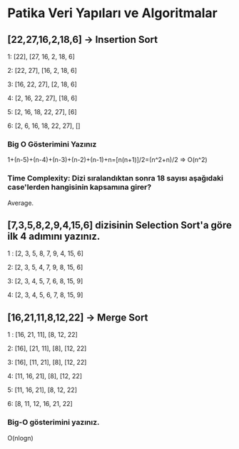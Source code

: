# Patika Veri Yapıları ve Algoritmalar

## [22,27,16,2,18,6] -> Insertion Sort

1: [22], [27, 16, 2, 18, 6]

2: [22, 27], [16, 2, 18, 6]

3: [16, 22, 27], [2, 18, 6]

4: [2, 16, 22, 27], [18, 6]

5: [2, 16, 18, 22, 27], [6]

6: [2, 6, 16, 18, 22, 27], []

### Big O Gösterimini Yazınız

1+(n-5)+(n-4)+(n-3)+(n-2)+(n-1)+n=[n(n+1)]/2=(n^2+n)/2 => O(n^2)

### Time Complexity: Dizi sıralandıktan sonra 18 sayısı aşağıdaki case'lerden hangisinin kapsamına girer?

Average.

## [7,3,5,8,2,9,4,15,6] dizisinin Selection Sort'a göre ilk 4 adımını yazınız.

1 : [2, 3, 5, 8, 7, 9, 4, 15, 6]

2: [2, 3, 5, 4, 7, 9, 8, 15, 6]

3: [2, 3, 4, 5, 7, 6, 8, 15, 9]

4: [2, 3, 4, 5, 6, 7, 8, 15, 9]

## [16,21,11,8,12,22] -> Merge Sort

1 : [16, 21, 11], [8, 12, 22]

2: [16], [21, 11], [8], [12, 22]

3: [16], [11, 21], [8], [12, 22]

4: [11, 16, 21], [8], [12, 22]

5: [11, 16, 21], [8, 12, 22]

6: [8, 11, 12, 16, 21, 22]

### Big-O gösterimini yazınız.

O(nlogn)
